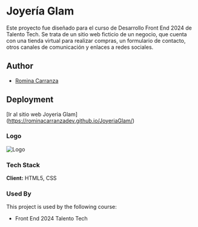
# Joyería Glam

Este proyecto fue diseñado para el curso de Desarrollo Front End 2024 de Talento Tech. 
Se trata de un sitio web ficticio de un negocio, que cuenta con una tienda virtual para realizar compras, un formulario de contacto, otros canales de comunicación y enlaces a redes sociales.


## Author

- [Romina Carranza](https://github.com/RominaCarranzaDev)


## Deployment

[Ir al sitio web Joyeria Glam] (https://rominacarranzadev.github.io/JoyeriaGlam/)

### Logo
![Logo](https://github.com/RominaCarranzaDev/JoyeriaGlam/images/logo.png)



### Tech Stack

**Client:** HTML5, CSS



### Used By

This project is used by the following course:

- Front End 2024 Talento Tech